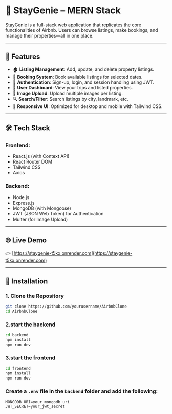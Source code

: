 # 🏡 StayGenie – MERN Stack

StayGenie is a full-stack web application that replicates the core functionalities of Airbnb. Users can browse listings, make bookings, and manage their properties—all in one place.

---

## 🚀 Features

- 🏠 **Listing Management**: Add, update, and delete property listings.
- 📅 **Booking System**: Book available listings for selected dates.
- 🧾 **Authentication**: Sign-up, login, and session handling using JWT.
- 💼 **User Dashboard**: View your trips and listed properties.
- 📸 **Image Upload**: Upload multiple images per listing.
- 🔍 **Search/Filter**: Search listings by city, landmark, etc.
- 💬 **Responsive UI**: Optimized for desktop and mobile with Tailwind CSS.

---

## 🛠️ Tech Stack

### Frontend:
- React.js (with Context API)
- React Router DOM
- Tailwind CSS
- Axios

### Backend:
- Node.js
- Express.js
- MongoDB (with Mongoose)
- JWT (JSON Web Token) for Authentication
- Multer (for Image Upload)

---

## 🌐 Live Demo

👉 [https://staygenie-t5kx.onrender.com](https://staygenie-t5kx.onrender.com)

---

## 🔧 Installation

### 1. Clone the Repository

```bash
git clone https://github.com/yourusername/AirbnbClone
cd AirbnbClone
```


### 2.start the backend
```bash
cd backend
npm install
npm run dev
```

### 3.start the frontend
```bash
cd frontend
npm install
npm run dev
```

### Create a `.env` file in the `backend` folder and add the following:
```env
MONGODB_URI=your_mongodb_uri
JWT_SECRET=your_jwt_secret
```



